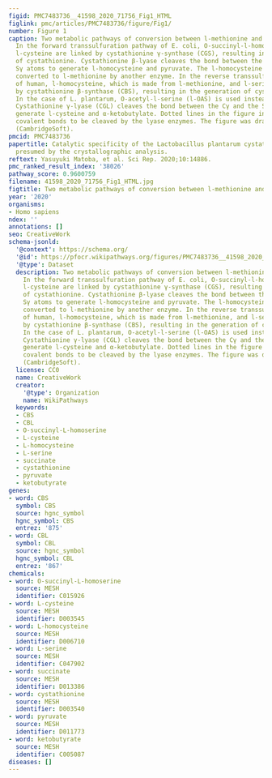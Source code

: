 ```yaml
---
figid: PMC7483736__41598_2020_71756_Fig1_HTML
figlink: pmc/articles/PMC7483736/figure/Fig1/
number: Figure 1
caption: Two metabolic pathways of conversion between l-methionine and l-cysteine.
  In the forward transsulfuration pathway of E. coli, O-succinyl-l-homoserine and
  l-cysteine are linked by cystathionine γ-synthase (CGS), resulting in the generation
  of cystathionine. Cystathionine β-lyase cleaves the bond between the Cβ and the
  Sγ atoms to generate l-homocysteine and pyruvate. The l-homocysteine is finally
  converted to l-methionine by another enzyme. In the reverse transsulfuration pathway
  of human, l-homocysteine, which is made from l-methionine, and l-serine are linked
  by cystathionine β-synthase (CBS), resulting in the generation of cystathionine.
  In the case of L. plantarum, O-acetyl-l-serine (l-OAS) is used instead of l-serine.
  Cystathionine γ-lyase (CGL) cleaves the bond between the Cγ and the Sδ atoms to
  generate l-cysteine and α-ketobutylate. Dotted lines in the figure indicates the
  covalent bonds to be cleaved by the lyase enzymes. The figure was drawn by ChemDraw
  (CambridgeSoft).
pmcid: PMC7483736
papertitle: Catalytic specificity of the Lactobacillus plantarum cystathionine γ-lyase
  presumed by the crystallographic analysis.
reftext: Yasuyuki Matoba, et al. Sci Rep. 2020;10:14886.
pmc_ranked_result_index: '38026'
pathway_score: 0.9600759
filename: 41598_2020_71756_Fig1_HTML.jpg
figtitle: Two metabolic pathways of conversion between l-methionine and l-cysteine
year: '2020'
organisms:
- Homo sapiens
ndex: ''
annotations: []
seo: CreativeWork
schema-jsonld:
  '@context': https://schema.org/
  '@id': https://pfocr.wikipathways.org/figures/PMC7483736__41598_2020_71756_Fig1_HTML.html
  '@type': Dataset
  description: Two metabolic pathways of conversion between l-methionine and l-cysteine.
    In the forward transsulfuration pathway of E. coli, O-succinyl-l-homoserine and
    l-cysteine are linked by cystathionine γ-synthase (CGS), resulting in the generation
    of cystathionine. Cystathionine β-lyase cleaves the bond between the Cβ and the
    Sγ atoms to generate l-homocysteine and pyruvate. The l-homocysteine is finally
    converted to l-methionine by another enzyme. In the reverse transsulfuration pathway
    of human, l-homocysteine, which is made from l-methionine, and l-serine are linked
    by cystathionine β-synthase (CBS), resulting in the generation of cystathionine.
    In the case of L. plantarum, O-acetyl-l-serine (l-OAS) is used instead of l-serine.
    Cystathionine γ-lyase (CGL) cleaves the bond between the Cγ and the Sδ atoms to
    generate l-cysteine and α-ketobutylate. Dotted lines in the figure indicates the
    covalent bonds to be cleaved by the lyase enzymes. The figure was drawn by ChemDraw
    (CambridgeSoft).
  license: CC0
  name: CreativeWork
  creator:
    '@type': Organization
    name: WikiPathways
  keywords:
  - CBS
  - CBL
  - O-succinyl-L-homoserine
  - L-cysteine
  - L-homocysteine
  - L-serine
  - succinate
  - cystathionine
  - pyruvate
  - ketobutyrate
genes:
- word: CBS
  symbol: CBS
  source: hgnc_symbol
  hgnc_symbol: CBS
  entrez: '875'
- word: CBL
  symbol: CBL
  source: hgnc_symbol
  hgnc_symbol: CBL
  entrez: '867'
chemicals:
- word: O-succinyl-L-homoserine
  source: MESH
  identifier: C015926
- word: L-cysteine
  source: MESH
  identifier: D003545
- word: L-homocysteine
  source: MESH
  identifier: D006710
- word: L-serine
  source: MESH
  identifier: C047902
- word: succinate
  source: MESH
  identifier: D013386
- word: cystathionine
  source: MESH
  identifier: D003540
- word: pyruvate
  source: MESH
  identifier: D011773
- word: ketobutyrate
  source: MESH
  identifier: C005087
diseases: []
---
```

